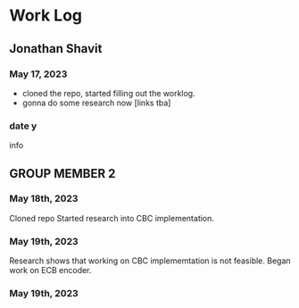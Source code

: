 # Work Log

## Jonathan Shavit

### May 17, 2023

- cloned the repo, started filling out the worklog.
- gonna do some research now [links tba]

### date y

info


## GROUP MEMBER 2

### May 18th, 2023
Cloned repo
Started research into CBC implementation.
### May 19th, 2023
Research shows that working on CBC implememtation is not feasible.
Began work on ECB encoder.


### May 19th, 2023
